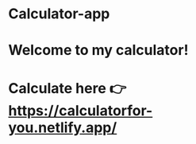 # Calculator-app

# Welcome to my calculator!

# Calculate here  👉 https://calculatorfor-you.netlify.app/


